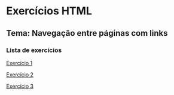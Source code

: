 # Exercícios HTML 

## Tema: Navegação entre páginas com links 

### Lista de exercícios 
[Exercício 1](./pages/exercicio1.html)

[Exercício 2](./pages/exercicio2.html)

[Exercício 3](./pages/exercicio3.html)
